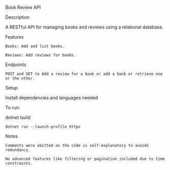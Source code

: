 Book Review API

Description

A RESTful API for managing books and reviews using a relational database.

Features

	Books: Add and list books.
 
	Reviews: Add reviews for books.
 
Endpoints

	POST and GET to Add a review for a book or add a book or retrieve one or the other.
 
Setup

Install dependencies and languages needed

To run: 

 dotnet build
 
	dotnet run --launch-profile https

Notes

 	Comments were omitted as the code is self-explanatory to avoids redundancy.
 
	No advanced features like filtering or pagination included due to time constraints.
